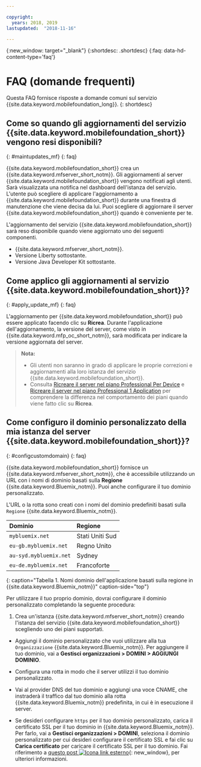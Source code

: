 ```yaml
---

copyright:
  years: 2018, 2019
lastupdated:  "2018-11-16"

---
```


{:new_window: target="_blank"}
{:shortdesc: .shortdesc}
{:faq: data-hd-content-type='faq'}

# FAQ (domande frequenti)

Questa FAQ fornisce risposte a domande comuni sul servizio {{site.data.keyword.mobilefoundation_long}}.
{: shortdesc}

## Come so quando gli aggiornamenti del servizio {{site.data.keyword.mobilefoundation_short}} vengono resi disponibili?
{: #maintupdates_mf}
{: faq}

{{site.data.keyword.mobilefoundation_short}} crea un {{site.data.keyword.mfserver_short_notm}}. Gli aggiornamenti al server {{site.data.keyword.mobilefoundation_short}} vengono notificati agli utenti. Sarà visualizzata una notifica nel dashboard dell'istanza del servizio. L'utente può scegliere di applicare l'aggiornamento a {{site.data.keyword.mobilefoundation_short}} durante una finestra di manutenzione che viene decisa da lui. Puoi scegliere di aggiornare il server {{site.data.keyword.mobilefoundation_short}} quando è conveniente per te.

L'aggiornamento del servizio {{site.data.keyword.mobilefoundation_short}} sarà reso disponibile quando viene aggiornato uno dei seguenti componenti.

* {{site.data.keyword.mfserver_short_notm}}.
* Versione Liberty sottostante.
* Versione Java Developer Kit sottostante.

## Come applico gli aggiornamenti al servizio {{site.data.keyword.mobilefoundation_short}}?
{: #apply_update_mf}
{: faq}

L'aggiornamento per {{site.data.keyword.mobilefoundation_short}} può essere applicato facendo clic su **Ricrea**.
Durante l'applicazione dell'aggiornamento, la versione del server, come visto in {{site.data.keyword.mfp_oc_short_notm}}, sarà modificata per indicare la versione aggiornata del server.

> **Nota:**
>  * Gli utenti non saranno in grado di applicare le proprie correzioni e aggiornamenti alla loro istanza del servizio {{site.data.keyword.mobilefoundation_short}}.
>  * Consulta [Ricreare il server nel piano Professional Per Device](c_using_mfs_p5.html#recreate_mobilefoundation_p5) e [Ricreare il server nel piano Professional 1 Application](c_using_mfs_p2.html#recreate_mobilefoundation_p2) per comprendere la differenza nel comportamento dei piani quando viene fatto clic su **Ricrea**.
>

## Come configuro il dominio personalizzato della mia istanza del server {{site.data.keyword.mobilefoundation_short}}?
{: #configcustomdomain}
{: faq}

{{site.data.keyword.mobilefoundation_short}} fornisce un {{site.data.keyword.mfserver_short_notm}}, che è accessibile utilizzando un URL con i nomi di dominio basati sulla **Regione** {{site.data.keyword.Bluemix_notm}}. Puoi anche configurare il tuo dominio personalizzato.

L'URL o la rotta sono creati con i nomi del dominio predefiniti basati sulla `Regione` {{site.data.keyword.Bluemix_notm}}.

  |Dominio |  Regione  |    
  |:----- | :----- |    
  |`mybluemix.net` | Stati Uniti Sud |    
  |`eu-gb.mybluemix.net` | Regno Unito  |
  |`au-syd.mybluemix.net` | Sydney  |   
  |`eu-de.mybluemix.net` | Francoforte |   
  {: caption="Tabella 1. Nomi dominio dell'applicazione basati sulla regione in {{site.data.keyword.Bluemix_notm}}" caption-side="top"}

Per utilizzare il tuo proprio dominio, dovrai configurare il dominio personalizzato completando la seguente procedura:

1.	Crea un'istanza {{site.data.keyword.mfserver_short_notm}} creando l'istanza del servizio {{site.data.keyword.mobilefoundation_short}} scegliendo uno dei piani supportati.

+ Aggiungi il dominio personalizzato che vuoi utilizzare alla tua `Organizzazione` {{site.data.keyword.Bluemix_notm}}. Per aggiungere il tuo dominio, vai a **Gestisci organizzazioni > DOMINI > AGGIUNGI DOMINIO**.

+ Configura una rotta in modo che il server utilizzi il tuo dominio personalizzato.

+ Vai al provider DNS del tuo dominio e aggiungi una voce CNAME, che instraderà il traffico dal tuo dominio alla rotta {{site.data.keyword.Bluemix_notm}} predefinita, in cui è in esecuzione il server.

+ Se desideri configurare `https` per il tuo dominio personalizzato, carica il certificato SSL per il tuo dominio in {{site.data.keyword.Bluemix_notm}}. Per farlo, vai a **Gestisci organizzazioni > DOMINI**, seleziona il dominio personalizzato per cui desideri configurare il certificato SSL e fai clic su **Carica certificato** per caricare il certificato SSL per il tuo dominio. Fai riferimento a [questo post ![Icona link esterno](../../icons/launch-glyph.svg "Icona link esterno")](https://developer.ibm.com/bluemix/2014/09/28/ssl-certificates-bluemix-custom-domains/){: new_window}, per ulteriori informazioni.
